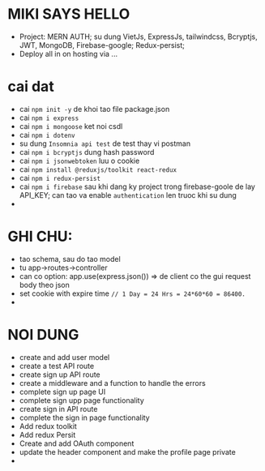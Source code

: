 # MIKI SAYS HELLO

- Project: MERN AUTH; su dung VietJs, ExpressJs, tailwindcss, Bcryptjs, JWT, MongoDB, Firebase-google; Redux-persist;
- Deploy all in on hosting via ...

# cai dat

- cai `npm init -y` de khoi tao file package.json
- cai `npm i express`
- cai `npm i mongoose` ket noi csdl
- cai `npm i dotenv`
- su dung `Insomnia api test` de test thay vi postman
- cai `npm i bcryptjs` dung hash password
- cai `npm i jsonwebtoken` luu o cookie
- cai `npm install @reduxjs/toolkit react-redux`
- cai `npm i redux-persist`
- cai `npm i firebase` sau khi dang ky project trong firebase-goole de lay API_KEY; can tao va enable `authentication` len truoc khi su dung
-

# GHI CHU:

- tao schema, sau do tao model
- tu app->routes->controller
- can co option: app.use(express.json()) => de client co the gui request body theo json
- set cookie with expire time `// 1 Day = 24 Hrs = 24*60*60 = 86400.`
-

# NOI DUNG

- create and add user model
- create a test API route
- create sign up API route
- create a middleware and a function to handle the errors
- complete sign up page UI
- complete sign upp page functionality
- create sign in API route
- complete the sign in page functionality
- Add redux toolkit
- Add redux Persit
- Create and add OAuth component
- update the header component and make the profile page private
-
